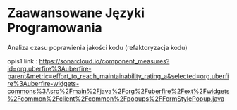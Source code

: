 # Zaawansowane Języki Programowania 

Analiza czasu poprawienia jakości kodu (refaktoryzacja kodu) 

opis1 link : https://sonarcloud.io/component_measures?id=org.uberfire%3Auberfire-parent&metric=effort_to_reach_maintainability_rating_a&selected=org.uberfire%3Auberfire-widgets-commons%3Asrc%2Fmain%2Fjava%2Forg%2Fuberfire%2Fext%2Fwidgets%2Fcommon%2Fclient%2Fcommon%2Fpopups%2FFormStylePopup.java
